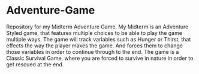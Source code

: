 # Adventure-Game
Repository for my Midterm Adventure Game.
My Midterm is an Adventure Styled game, that features multiple choices to be able to play the game multiple ways. The game will track variables such as Hunger or Thirst, that effects the way the player makes the game. And forces them to change those variables in order to continue through to the end. The game is a Classic Survival Game, where you are forced to survive in nature in order to get rescued at the end. 
